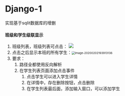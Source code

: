 # Django-1
实现基于sqlit数据库的增删
#### 班级和学生级联显示

1. 班级列表，班级列表可点击： <img src="https://github.com/thinkforanameissohard/Django-1/blob/master/image/image-20200202193352583.png" />
2. 点击之后显示本班的所有学生：<img src="C:\Users\坂田银时\AppData\Roaming\Typora\typora-user-images\image-20200202193913136.png" alt="image-20200202193913136" style="zoom:67%;" />
3. 要求：
   1. 路径全都使用反向解析
   2. 在学生列表页面添加点击事件
      1. 点击学生可以进入学生详情
      2. 在详情中，存在删除按钮，点击删除
      3. 在学生列表最后面，添加输入窗口，可以添加学生
